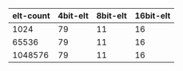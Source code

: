 | elt-count | 4bit-elt | 8bit-elt | 16bit-elt |
|-----------|----------|----------|-----------|
|      1024 |       79 |       11 |        16 |
|     65536 |       79 |       11 |        16 |
|   1048576 |       79 |       11 |        16 |
